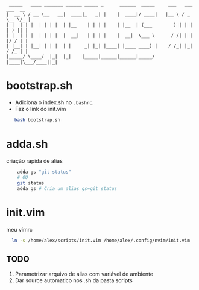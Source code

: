  ```
  _____   ____ _______ ______ _____ _      ______  _____     ___   ___ ___  __ 
 |  __ \ / __ \__   __|  ____|_   _| |    |  ____|/ ____|   |__ \ / _ \__ \/_ |
 | |  | | |  | | | |  | |__    | | | |    | |__  | (___        ) | | | | ) || |
 | |  | | |  | | | |  |  __|   | | | |    |  __|  \___ \      / /| | | |/ / | |
 | |__| | |__| | | |  | |     _| |_| |____| |____ ____) |    / /_| |_| / /_ | |
 |_____/ \____/  |_|  |_|    |_____|______|______|_____/    |____|\___/____||_|
 ```
                                                                               
                                                                               

# bootstrap.sh
- Adiciona o index.sh no `.bashrc`.
- Faz o link do init.vim
```bash
   bash bootstrap.sh
```
# adda.sh
criação rápida de alias
```bash
    adda gs "git status"
    # OU
    git status
    adda gs # Cria um alias gs=git status
```

# init.vim
meu vimrc
```bash
  ln -s /home/alex/scripts/init.vim /home/alex/.config/nvim/init.vim
```

## TODO

1. Parametrizar arquivo de alias com variável de ambiente
2. Dar source automatico nos .sh da pasta scripts
